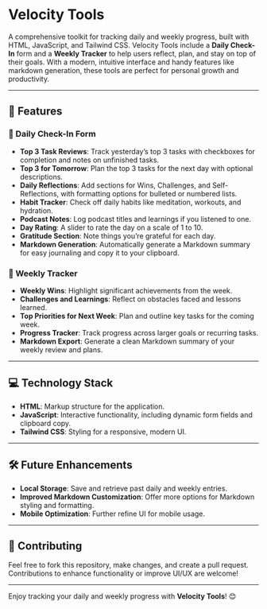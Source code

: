 # Velocity Tools

A comprehensive toolkit for tracking daily and weekly progress, built with HTML, JavaScript, and Tailwind CSS. Velocity Tools include a **Daily Check-In** form and a **Weekly Tracker** to help users reflect, plan, and stay on top of their goals. With a modern, intuitive interface and handy features like markdown generation, these tools are perfect for personal growth and productivity.

---

## 🌟 Features

### 📝 Daily Check-In Form
- **Top 3 Task Reviews**: Track yesterday’s top 3 tasks with checkboxes for completion and notes on unfinished tasks.
- **Top 3 for Tomorrow**: Plan the top 3 tasks for the next day with optional descriptions.
- **Daily Reflections**: Add sections for Wins, Challenges, and Self-Reflections, with formatting options for bulleted or numbered lists.
- **Habit Tracker**: Check off daily habits like meditation, workouts, and hydration.
- **Podcast Notes**: Log podcast titles and learnings if you listened to one.
- **Day Rating**: A slider to rate the day on a scale of 1 to 10.
- **Gratitude Section**: Note things you’re grateful for each day.
- **Markdown Generation**: Automatically generate a Markdown summary for easy journaling and copy it to your clipboard.

### 📅 Weekly Tracker
- **Weekly Wins**: Highlight significant achievements from the week.
- **Challenges and Learnings**: Reflect on obstacles faced and lessons learned.
- **Top Priorities for Next Week**: Plan and outline key tasks for the coming week.
- **Progress Tracker**: Track progress across larger goals or recurring tasks.
- **Markdown Export**: Generate a clean Markdown summary of your weekly review and plans.

---

## 💻 Technology Stack
- **HTML**: Markup structure for the application.
- **JavaScript**: Interactive functionality, including dynamic form fields and clipboard copy.
- **Tailwind CSS**: Styling for a responsive, modern UI.

---

## 🛠️ Future Enhancements
- **Local Storage**: Save and retrieve past daily and weekly entries.
- **Improved Markdown Customization**: Offer more options for Markdown styling and formatting.
- **Mobile Optimization**: Further refine UI for mobile usage.

---

## 👏 Contributing
Feel free to fork this repository, make changes, and create a pull request. Contributions to enhance functionality or improve UI/UX are welcome!

---

Enjoy tracking your daily and weekly progress with **Velocity Tools**! 😊